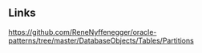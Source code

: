 
## Links
  https://github.com/ReneNyffenegger/oracle-patterns/tree/master/DatabaseObjects/Tables/Partitions

